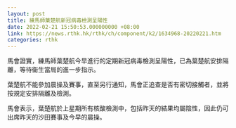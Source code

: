 ```yaml
---
layout: post
title: 練馬師葉楚航新冠病毒檢測呈陽性
date: 2022-02-21 15:50:53.000000000 +08:00
link: https://news.rthk.hk/rthk/ch/component/k2/1634968-20220221.htm
categories: rthk
---
```


馬會證實，練馬師葉楚航今早進行的定期新冠病毒檢測呈陽性，已為葉楚航安排隔離，等待衞生當局的進一步指示。

葉楚航不能參加晨操及賽事，直至另行通知，馬會正追查是否有密切接觸者，並將按規定安排隔離及檢測。

馬會表示，葉楚航於上星期所有核酸檢測中，包括昨天的結果均屬陰性，因此仍可出席昨天的沙田賽事及今早的晨操。
